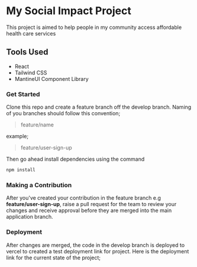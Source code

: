 # My Social Impact Project
This project is aimed to help people in my community access affordable health care services

## Tools Used
- React
- Tailwind CSS
- MantineUI Component Library


### Get Started
Clone this repo and create a feature branch off the develop branch.
Naming of you branches should follow this convention;
> feature/name

example;
> feature/user-sign-up

Then go ahead install dependencies using the command
```bash
npm install
```

### Making a Contribution
After you've created your contribution in the feature branch e.g **feature/user-sign-up**, raise a pull request for the team to review your changes and receive approval before they are merged into the main application branch.


### Deployment
After changes are merged, the code in the develop branch is deployed to vercel to created a test deployment link for project. Here is the deployment link for the current state of the project;

